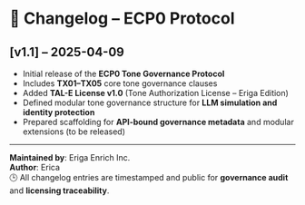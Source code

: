# 📜 Changelog – ECP0 Protocol

## [v1.1] – 2025-04-09

- Initial release of the **ECP0 Tone Governance Protocol**
- Includes **TX01–TX05** core tone governance clauses
- Added **TAL-E License v1.0** (Tone Authorization License – Eriga Edition)
- Defined modular tone governance structure for **LLM simulation and identity protection**
- Prepared scaffolding for **API-bound governance metadata** and modular extensions (to be released)

---

**Maintained by**: Eriga Enrich Inc.  
**Author**: Erica  
🕒 All changelog entries are timestamped and public for **governance audit** and **licensing traceability**.
